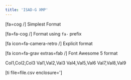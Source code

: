 ```yaml
---
title: 'ISAD-G XMP'
---
```


[fa=cog /] Simplest Format

[fa=fa-cog /] Format using `fa-` prefix

[fa icon=fa-camera-retro /] Explicit format

[fa icon=fa-grav extras=fab /] Font Awesome 5 format

Col1,Col2,Col3
Val1,Val2,Val3
Val4,Val5,Val6
Val7,Val8,Val9

[ti file=file.csv enclosure=']